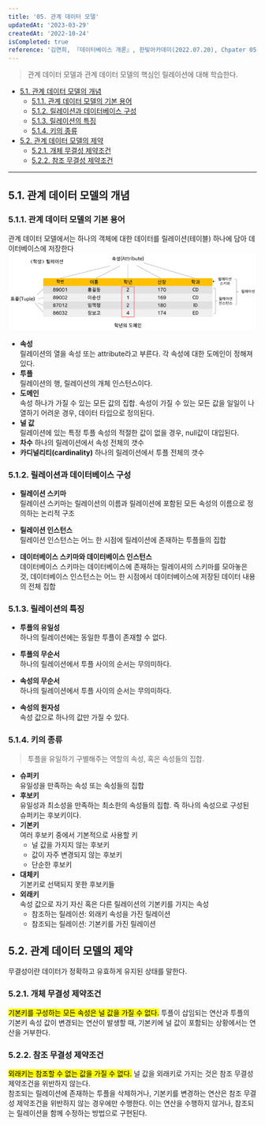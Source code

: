 ```yaml
---
title: '05. 관계 데이터 모델'
updatedAt: '2023-03-29'
createdAt: '2022-10-24'
isCompleted: true
reference: '김연희, 『데이터베이스 개론』, 한빛아카데미(2022.07.20), Chpater 05'
---
```


> 관계 데이터 모델과 관계 데이터 모델의 핵심인 릴레이션에 대해 학습한다.

- [5.1. 관계 데이터 모델의 개념](#51-관계-데이터-모델의-개념)
  - [5.1.1. 관계 데이터 모델의 기본 용어](#511-관계-데이터-모델의-기본-용어)
  - [5.1.2. 릴레이션과 데이터베이스 구성](#512-릴레이션과-데이터베이스-구성)
  - [5.1.3. 릴레이션의 특징](#513-릴레이션의-특징)
  - [5.1.4. 키의 종류](#514-키의-종류)
- [5.2. 관계 데이터 모델의 제약](#52-관계-데이터-모델의-제약)
  - [5.2.1. 개체 무결성 제약조건](#521-개체-무결성-제약조건)
  - [5.2.2. 참조 무결성 제약조건](#522-참조-무결성-제약조건)

---

## 5.1. 관계 데이터 모델의 개념

### 5.1.1. 관계 데이터 모델의 기본 용어

관계 데이터 모델에서는 하나의 객체에 대한 데이터를 릴레이션(테이블) 하나에 담아 데이터베이스에 저장한다
<img src="./images/릴레이션_구조.png" alt="릴레이션 구조" width=800/>

- **속성**  
  릴레이션의 열을 속성 또는 attribute라고 부른다. 각 속성에 대한 도메인이 정해져있다.
- **투플**  
  릴레이션의 행, 릴레이션의 개체 인스턴스이다.
- **도메인**  
  속성 하나가 가질 수 있는 모든 값의 집합. 속성이 가질 수 있는 모든 값을 일일이 나열하기 어려운 경우, 데이터 타입으로 정의된다.
- **널 값**  
  릴레이션에 있는 특정 투플 속성의 적절한 값이 없을 경우, null값이 대입된다.
- **차수**
  하나의 릴레이션에서 속성 전체의 갯수
- **카디널리티(cardinality)**
  하나의 릴레이션에서 투플 전체의 갯수

### 5.1.2. 릴레이션과 데이터베이스 구성

- **릴레이션 스키마**  
  릴레이션 스키마는 릴레이션의 이름과 릴레이션에 포함된 모든 속성의 이름으로 정의하는 논리적 구조

- **릴레이션 인스턴스**  
  릴레이션 인스턴스는 어느 한 시점에 릴레이션에 존재하는 투플들의 집합

- **데이터베이스 스키마와 데이터베이스 인스턴스**  
  데이터베이스 스키마는 데이터베이스에 존재하는 릴레이셔의 스키마를 모아놓은 것, 데이터베이스 인스턴스는 어느 한 시점에서 데이터베이스에 저장된 데이터 내용의 전체 집합

### 5.1.3. 릴레이션의 특징

- **투플의 유일성**  
  하나의 릴레이션에는 동일한 투플이 존재할 수 없다.

- **투플의 무순서**  
  하나의 릴레이션에서 투플 사이의 순서는 무의미하다.

- **속성의 무순서**  
  하나의 릴레이션에서 투플 사이의 순서는 무의미하다.

- **속성의 원자성**  
  속성 값으로 하나의 값만 가질 수 있다.

### 5.1.4. 키의 종류

> 투플을 유일하기 구별해주는 역할의 속성, 혹은 속성들의 집합.

- **슈퍼키**  
  유일성을 만족하는 속성 또는 속성들의 집합
- **후보키**  
  유일성과 최소성을 만족하는 최소한의 속성들의 집합. 즉 하나의 속성으로 구성된 슈퍼키는 후보키이다.
- **기본키**  
  여러 후보키 중에서 기본적으로 사용할 키
  - 널 값을 가지지 않는 후보키
  - 값이 자주 변경되지 않는 후보키
  - 단순한 후보키
- **대체키**  
  기본키로 선택되지 못한 후보키들
- **외래키**  
  속성 값으로 자기 자신 혹은 다른 릴레이션의 기본키를 가지는 속성
  - 참조하는 릴레이션: 외래키 속성을 가진 릴레이션
  - 참조되는 릴레이션: 기본키를 가진 릴레이션

## 5.2. 관계 데이터 모델의 제약

무결성이란 데이터가 정확하고 유효하게 유지된 상태를 말한다.

### 5.2.1. 개체 무결성 제약조건

<mark>기본키를 구성하는 모든 속성은 널 값을 가질 수 없다.</mark>
투플이 삽임되는 연산과 투플의 기본키 속성 값이 변경되는 연산이 발생할 때, 기본키에 널 값이 포함되는 상황에서는 연산을 거부한다.

### 5.2.2. 참조 무결성 제약조건

<mark>외래키는 참조할 수 없는 값을 가질 수 없다.</mark>
널 값을 외래키로 가지는 것은 참조 무결성 제약조건을 위반하지 않는다.  
참조되는 릴레이션에 존재하는 투플을 삭제하거나, 기본키를 변경하는 연산은 참조 무결성 제약조건을 위반하지 않는 경우에만 수행한다. 이는 연산을 수행하지 않거나, 참조되는 릴레이션을 함께 수정하는 방법으로 구현된다.
